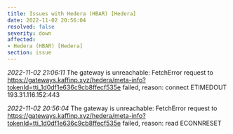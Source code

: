 ```yaml
---
title: Issues with Hedera (HBAR) [Hedera]
date: 2022-11-02 20:56:04
resolved: false
severity: down
affected:
- Hedera (HBAR) [Hedera]
section: issue
---
```


*2022-11-02 21:06:11* The gateway is unreachable: FetchError request to https://gateways.kaffinp.xyz/hedera/meta-info?tokenId=tti_1d0df1e636c9cb8ffecf535e failed, reason: connect ETIMEDOUT 193.31.116.152:443

*2022-11-02 20:56:04* The gateway is unreachable: FetchError request to https://gateways.kaffinp.xyz/hedera/meta-info?tokenId=tti_1d0df1e636c9cb8ffecf535e failed, reason: read ECONNRESET